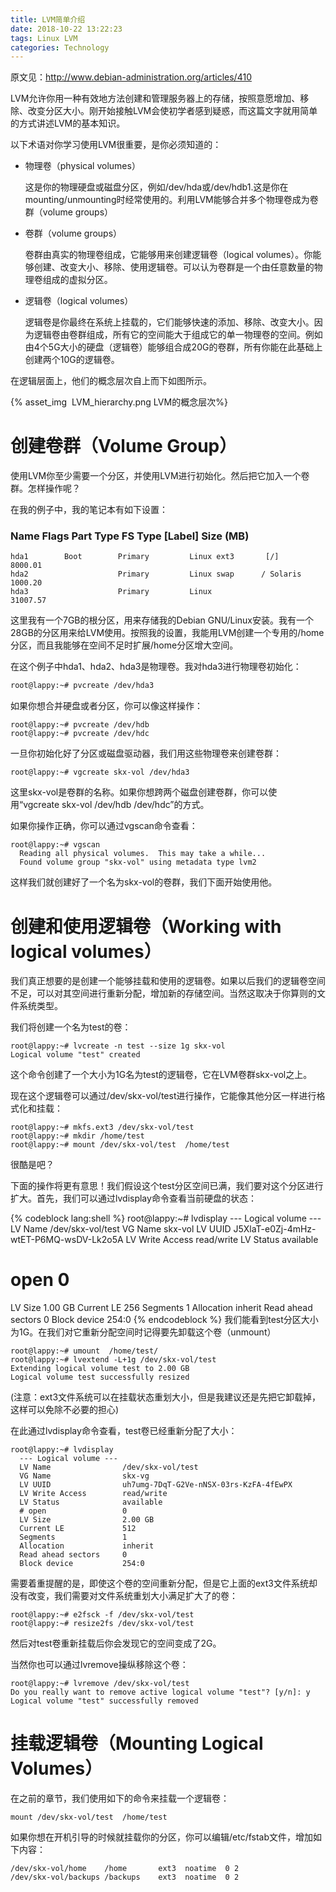```yaml
---
title: LVM简单介绍
date: 2018-10-22 13:22:23
tags: Linux LVM
categories: Technology
---
```


原文见：http://www.debian-administration.org/articles/410

LVM允许你用一种有效地方法创建和管理服务器上的存储，按照意愿增加、移除、改变分区大小。刚开始接触LVM会使初学者感到疑惑，而这篇文字就用简单的方式讲述LVM的基本知识。

以下术语对你学习使用LVM很重要，是你必须知道的：

- 物理卷（physical volumes）

  这是你的物理硬盘或磁盘分区，例如/dev/hda或/dev/hdb1.这是你在mounting/unmounting时经常使用的。利用LVM能够合并多个物理卷成为卷群（volume groups）

- 卷群（volume groups）

  卷群由真实的物理卷组成，它能够用来创建逻辑卷（logical volumes）。你能够创建、改变大小、移除、使用逻辑卷。可以认为卷群是一个由任意数量的物理卷组成的虚拟分区。

- 逻辑卷（logical volumes）

  逻辑卷是你最终在系统上挂载的，它们能够快速的添加、移除、改变大小。因为逻辑卷由卷群组成，所有它的空间能大于组成它的单一物理卷的空间。例如由4个5G大小的硬盘（逻辑卷）能够组合成20G的卷群，所有你能在此基础上创建两个10G的逻辑卷。

在逻辑层面上，他们的概念层次自上而下如图所示。

{% asset_img  LVM_hierarchy.png LVM的概念层次%}

# 创建卷群（Volume Group）
使用LVM你至少需要一个分区，并使用LVM进行初始化。然后把它加入一个卷群。怎样操作呢？

在我的例子中，我的笔记本有如下设置：

###  Name        Flags    Part Type   FS Type          [Label]        Size (MB)
```shell
hda1        Boot        Primary   		Linux ext3       [/]             8000.01 
hda2                    Primary   		Linux swap 		/ Solaris        1000.20
hda3                    Primary   		Linux                            31007.57
```

这里我有一个7GB的根分区，用来存储我的Debian GNU/Linux安装。我有一个28GB的分区用来给LVM使用。按照我的设置，我能用LVM创建一个专用的/home分区，而且我能够在空间不足时扩展/home分区增大空间。

在这个例子中hda1、hda2、hda3是物理卷。我对hda3进行物理卷初始化：

```sh
root@lappy:~# pvcreate /dev/hda3
```

如果你想合并硬盘或者分区，你可以像这样操作：

```shell
root@lappy:~# pvcreate /dev/hdb
root@lappy:~# pvcreate /dev/hdc
```

一旦你初始化好了分区或磁盘驱动器，我们用这些物理卷来创建卷群：
```shell
root@lappy:~# vgcreate skx-vol /dev/hda3
```
这里skx-vol是卷群的名称。如果你想跨两个磁盘创建卷群，你可以使用“vgcreate skx-vol /dev/hdb /dev/hdc”的方式。

如果你操作正确，你可以通过vgscan命令查看：

```shell
root@lappy:~# vgscan
  Reading all physical volumes.  This may take a while...
  Found volume group "skx-vol" using metadata type lvm2
```
这样我们就创建好了一个名为skx-vol的卷群，我们下面开始使用他。

# 创建和使用逻辑卷（Working with logical volumes）


我们真正想要的是创建一个能够挂载和使用的逻辑卷。如果以后我们的逻辑卷空间不足，可以对其空间进行重新分配，增加新的存储空间。当然这取决于你算则的文件系统类型。

我们将创建一个名为test的卷：

```shell
root@lappy:~# lvcreate -n test --size 1g skx-vol
Logical volume "test" created
```

这个命令创建了一个大小为1G名为test的逻辑卷，它在LVM卷群skx-vol之上。

现在这个逻辑卷可以通过/dev/skx-vol/test进行操作，它能像其他分区一样进行格式化和挂载：

```shell
root@lappy:~# mkfs.ext3 /dev/skx-vol/test
root@lappy:~# mkdir /home/test
root@lappy:~# mount /dev/skx-vol/test  /home/test
```

很酷是吧？

下面的操作将更有意思！我们假设这个test分区空间已满，我们要对这个分区进行扩大。首先，我们可以通过lvdisplay命令查看当前硬盘的状态：

{% codeblock lang:shell %}
root@lappy:~# lvdisplay 
  --- Logical volume ---
  LV Name                /dev/skx-vol/test
  VG Name                skx-vol
  LV UUID                J5XlaT-e0Zj-4mHz-wtET-P6MQ-wsDV-Lk2o5A
  LV Write Access        read/write
  LV Status              available
  # open                 0
  LV Size                1.00 GB
  Current LE             256
  Segments               1
  Allocation             inherit
  Read ahead sectors     0
  Block device           254:0
{% endcodeblock %}
我们能看到test分区大小为1G。在我们对它重新分配空间时记得要先卸载这个卷（unmount）
```shell
root@lappy:~# umount  /home/test/
root@lappy:~# lvextend -L+1g /dev/skx-vol/test 
Extending logical volume test to 2.00 GB
Logical volume test successfully resized
```
(注意：ext3文件系统可以在挂载状态重划大小，但是我建议还是先把它卸载掉，这样可以免除不必要的担心)

在此通过lvdisplay命令查看，test卷已经重新分配了大小：
```shell
root@lappy:~# lvdisplay 
  --- Logical volume ---
  LV Name                /dev/skx-vol/test
  VG Name                skx-vg
  LV UUID                uh7umg-7DqT-G2Ve-nNSX-03rs-KzFA-4fEwPX
  LV Write Access        read/write
  LV Status              available
  # open                 0
  LV Size                2.00 GB
  Current LE             512
  Segments               1
  Allocation             inherit
  Read ahead sectors     0
  Block device           254:0
```
需要着重提醒的是，即使这个卷的空间重新分配，但是它上面的ext3文件系统却没有改变，我们需要对文件系统重划大小满足扩大了的卷：
```shell
root@lappy:~# e2fsck -f /dev/skx-vol/test 
root@lappy:~# resize2fs /dev/skx-vol/test
```
然后对test卷重新挂载后你会发现它的空间变成了2G。

当然你也可以通过lvremove操纵移除这个卷：
```shell
root@lappy:~# lvremove /dev/skx-vol/test
Do you really want to remove active logical volume "test"? [y/n]: y
Logical volume "test" successfully removed
```

# 挂载逻辑卷（Mounting Logical Volumes）


在之前的章节，我们使用如下的命令来挂载一个逻辑卷：
```shell
mount /dev/skx-vol/test  /home/test
```

如果你想在开机引导的时候就挂载你的分区，你可以编辑/etc/fstab文件，增加如下内容：
```shell
/dev/skx-vol/home    /home       ext3  noatime  0 2
/dev/skx-vol/backups /backups    ext3  noatime  0 2
```